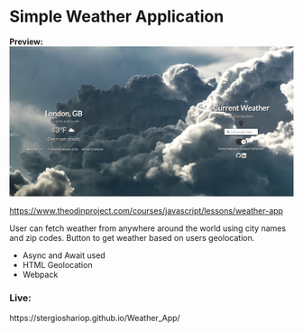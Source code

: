 <h1><b>Simple Weather Application</b></h1>

<b>Preview:</b>
![alt-text](https://github.com/StergiosHariop/Weather_App/blob/master/WeatherAppImage.png)

https://www.theodinproject.com/courses/javascript/lessons/weather-app

User can fetch weather from anywhere around the world using city names and zip codes.
Button to get weather based on users geolocation.

- Async and Await used 
- HTML Geolocation
- Webpack

<h3><b>Live:</b></h3>
https://stergioshariop.github.io/Weather_App/

